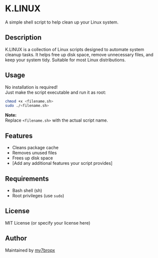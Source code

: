 # K.LINUX

A simple shell script to help clean up your Linux system.

## Description

K.LINUX is a collection of Linux scripts designed to automate system cleanup tasks. It helps free up disk space, remove unnecessary files, and keep your system tidy. Suitable for most Linux distributions.

## Usage

No installation is required!  
Just make the script executable and run it as root:

```bash
chmod +x <filename.sh>
sudo ./<filename.sh>
```

**Note:**  
Replace `<filename.sh>` with the actual script name.

## Features

- Cleans package cache
- Removes unused files
- Frees up disk space
- [Add any additional features your script provides]

## Requirements

- Bash shell (sh)
- Root privileges (use `sudo`)

## License

MIT License (or specify your license here)

## Author

Maintained by [my7bropx](https://github.com/my7bropx)
